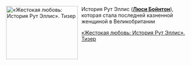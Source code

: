 <!--2025-05-14 11:00:38-->
<div class="yb">
  <div class="rss kino_kino"><a href="https://www.kino-teatr.ru/video/49557/" title="«Жестокая любовь: История Рут Эллис». Тизер"><img src="https://www.kino-teatr.ru/video/7/5/49557/poster.jpg" width="196" height="147" align="left" hspace="5" style="margin: 0px 10px 0px 5px" alt="«Жестокая любовь: История Рут Эллис». Тизер"/></a>История Рут Эллис (<a href=https://www.kino-teatr.ru/kino/acter/w/euro/77813/bio/ target=_blank><strong>Люси Бойнтон</strong></a>), которая стала последней казненной женщиной в Великобритании <p class="titl"><a href="https://www.kino-teatr.ru/video/49557/">«Жестокая любовь: История Рут Эллис». Тизер</a></p></div>
</div>
